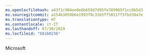 ```yaml
---
ms.openlocfilehash: a43f1c904ee0e8b659d7d95fe789985f1cc0b5d3
ms.sourcegitcommit: a154b3050b6e1993f8c3165ff5011ff5fbd30a7e
ms.translationtype: HT
ms.contentlocale: it-IT
ms.lasthandoff: 07/30/2019
ms.locfileid: "68160236"
---
```

 Microsoft 